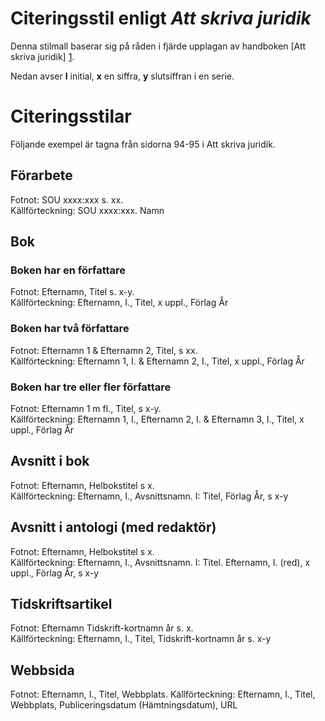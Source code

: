 Citeringsstil enligt *Att skriva juridik*
=========================================
Denna stilmall baserar sig på råden i fjärde upplagan av handboken [Att skriva juridik] [1].

[1]: http://www.iustus.se/page/ovrigt/att-skriva-juridik.html "Jensen, U, Rylander, S, Lindblom P H, Att skriva juridik, 4 uppl, Iustus förlag 2006." 

Nedan avser **I** initial, **x** en siffra, **y** slutsiffran i en serie.

Citeringsstilar
===============
Följande exempel är tagna från sidorna 94-95 i Att skriva juridik.

Förarbete
---------
Fotnot: SOU xxxx:xxx s. xx.  
Källförteckning: SOU xxxx:xxx. Namn

Bok
---
### Boken har en författare
Fotnot: Efternamn, Titel s. x-y.  
Källförteckning: Efternamn, I., Titel, x uppl., Förlag År

### Boken har två författare
Fotnot: Efternamn 1 & Efternamn 2, Titel, s xx.  
Källförteckning: Efternamn 1, I. & Efternamn 2, I., Titel, x uppl., Förlag År

### Boken har tre eller fler författare
Fotnot: Efternamn 1 m fl., Titel, s x-y.  
Källförteckning: Efternamn 1, I., Efternamn 2, I. & Efternamn 3, I., Titel, x uppl., Förlag År

Avsnitt i bok
-------------
Fotnot: Efternamn, Helbokstitel s x.  
Källförteckning: Efternamn, I., Avsnittsnamn. I: Titel, Förlag År, s x-y

Avsnitt i antologi (med redaktör)
---------------------------------
Fotnot: Efternamn, Helbokstitel s x.  
Källförteckning: Efternamn, I., Avsnittsnamn. I: Titel. Efternamn, I. (red), x uppl., Förlag År, s x-y

Tidskriftsartikel
-----------------
Fotnot: Efternamn Tidskrift-kortnamn år s. x.  
Källförteckning: Efternamn, I., Titel, Tidskrift-kortnamn år s. x-y

Webbsida
--------
Fotnot: Efternamn, I., Titel, Webbplats.
Källförteckning: Efternamn, I., Titel, Webbplats, Publiceringsdatum (Hämtningsdatum), URL